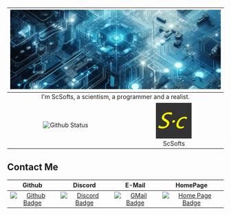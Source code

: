<table align="center">
    <thead>
        <tr>
            <th colspan="2">
                    <img src="head.png" alt="Head Image" width="100%" height="100%"/>
            </th>
        </tr>
    </thead>
    <tbody>
        <tr>
            <td colspan="2">
                <div align="center">I'm ScSofts, a scientism, a programmer and a realist.</div>
            </td>
        </tr>
        <tr>
            <td align="center">
                <img align="center" src="https://github-readme-stats.vercel.app/api?theme=onedark&username=ScSofts&count_private=true&show_icons=true" alt="Github Status">
            </td>
            <td align="center">
                <img src="user.png" alt="User profile image"/>
                <div align="center">ScSofts</div>
            </td>
        </tr>
    </tbody>
</table>

## Contact Me

|                                                   Github                                                    |                                                          Discord                                                           |                                                    E-Mail                                                    |                                                   HomePage                                                    |
|:-----------------------------------------------------------------------------------------------------------:|:--------------------------------------------------------------------------------------------------------------------------:|:------------------------------------------------------------------------------------------------------------:|:-------------------------------------------------------------------------------------------------------------:|
| [![Github Badge](https://img.shields.io/badge/Github-ScSofts-blue?logo=github)](https://github.com/Scsofts) | [![Discord Badge](https://img.shields.io/badge/Discord-ScSofts%234385-purple?logo=discord)](https://discord.gg/8buzPZHRXX) | [![GMail Badge](https://img.shields.io/badge/GMail-ScSofts.Sc-pink?logo=gmail)](mailto:scsofts.sc@gmail.com) | [![Home Page Badge](https://img.shields.io/badge/Home-ScSofts.Dev-cyan?logo=googlehome)](https://scsofts.dev) |
